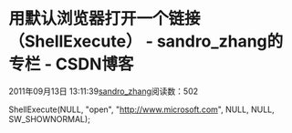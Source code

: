 # 用默认浏览器打开一个链接（ShellExecute） - sandro_zhang的专栏 - CSDN博客
2011年09月13日 13:11:39[sandro_zhang](https://me.csdn.net/sandro_zhang)阅读数：502
                
ShellExecute(NULL, "open", "http://www.microsoft.com", NULL, NULL, SW_SHOWNORMAL); 
            
